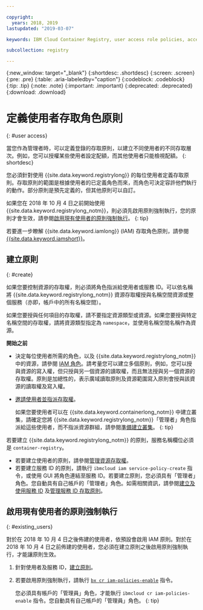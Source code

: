 ```yaml
---

copyright:
  years: 2018, 2019
lastupdated: "2019-03-07"

keywords: IBM Cloud Container Registry, user access role policies, access policies, policies, policy enforcement,

subcollection: registry

---
```


{:new_window: target="_blank"}
{:shortdesc: .shortdesc}
{:screen: .screen}
{:pre: .pre}
{:table: .aria-labeledby="caption"}
{:codeblock: .codeblock}
{:tip: .tip}
{:note: .note}
{:important: .important}
{:deprecated: .deprecated}
{:download: .download}

# 定義使用者存取角色原則
{: #user access}

當您作為管理者時，可以定義登錄的存取原則，以建立不同使用者的不同存取層次。例如，您可以授權某些使用者設定配額，而其他使用者只能檢視配額。
{: shortdesc}

您必須針對使用 {{site.data.keyword.registrylong}} 的每位使用者定義存取原則。存取原則的範圍是根據使用者的已定義角色而來，而角色可決定容許他們執行的動作。部分原則是預先定義的，但其他原則可以自訂。

如果您在 2018 年 10 月 4 日之前開始使用 {{site.data.keyword.registrylong_notm}}，則必須先啟用原則強制執行，您的原則才會生效，請參閱[啟用現有使用者的原則強制執行](#existing_users)。
{: tip}

若要進一步瞭解 {{site.data.keyword.iamlong}} (IAM) 存取角色原則，請參閱 [{{site.data.keyword.iamshort}}](/docs/iam?topic=iam-iamoverview#iamoverview)。

## 建立原則
{: #create}

如果您要控制資源的存取權，則必須將角色指派給使用者或服務 ID。可以依名稱將 {{site.data.keyword.registrylong_notm}} 資源存取權授與名稱空間資源或整個服務（亦即，帳戶中的所有名稱空間）。

如果您要授與任何項目的存取權，請不要指定資源類型或資源。如果您要授與特定名稱空間的存取權，請將資源類型指定為 `namespace`，並使用名稱空間名稱作為資源。

**開始之前**

- 決定每位使用者所需的角色，以及 {{site.data.keyword.registrylong_notm}} 中的資源，請參閱 [IAM 角色](/docs/services/Registry?topic=registry-iam#iam)。請考量您可以建立多個原則，例如，您可以授與資源的寫入權，但只授與另一個資源的讀取權，而且無法授與另一個資源的存取權。原則是加總性的，表示廣域讀取原則及資源範圍寫入原則會授與該資源的讀取權及寫入權。

- [邀請使用者並指派存取權](/docs/iam?topic=iam-iamuserinv#iamuserinv)。

  如果您要使用者可以在 {{site.data.keyword.containerlong_notm}} 中建立叢集，請確定您將 {{site.data.keyword.registrylong_notm}}「管理者」角色指派給這些使用者，而不指派資源群組，請參閱[準備建立叢集](/docs/containers?topic=containers-clusters#cluster_prepare)。
  {: tip}

若要建立 {{site.data.keyword.registrylong_notm}} 的原則，服務名稱欄位必須是 `container-registry`。

- 若要建立使用者的原則，請參閱[管理資源存取權](/docs/iam?topic=iam-iammanidaccser#iammanidaccser)。
- 若要建立服務 ID 的原則，請執行 `ibmcloud iam service-policy-create` 指令，或使用 GUI 將角色連結至服務 ID。若要建立原則，您必須具有「管理者」角色。您自動具有自己帳戶的「管理者」角色。如需相關資訊，請參閱[建立及使用服務 ID](/docs/iam?topic=iam-serviceids#serviceids) 及[管理服務 ID 存取原則](/docs/iam?topic=iam-serviceidpolicy#serviceidpolicy)。

## 啟用現有使用者的原則強制執行
{: #existing_users}

對於在 2018 年 10 月 4 日之後佈建的使用者，依預設會啟用 IAM 原則。對於在 2018 年 10 月 4 日之前佈建的使用者，您必須在建立原則之後啟用原則強制執行，才能讓原則生效。

1. 針對使用者及服務 ID，[建立原則](#create)。

2. 若要啟用原則強制執行，請執行 [`bx cr iam-policies-enable`](/docs/services/Registry?topic=container-registry-cli-plugin-containerregcli#bx_cr_iam_policies_enable) 指令。

    您必須具有帳戶的「管理員」角色，才能執行 `ibmcloud cr iam-policies-enable` 指令。您自動具有自己帳戶的「管理員」角色。
    {: tip}
